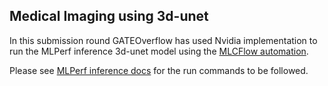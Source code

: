 ## Medical Imaging using 3d-unet

In this submission round GATEOverflow has used Nvidia implementation to run the MLPerf inference 3d-unet model using the [MLCFlow automation](https://github.com/mlcommons/mlcflow).
 
Please see [MLPerf inference docs](https://docs.mlcommons.org/inference/benchmarks/medical_imaging/3d-unet/) for the run commands to be followed.
